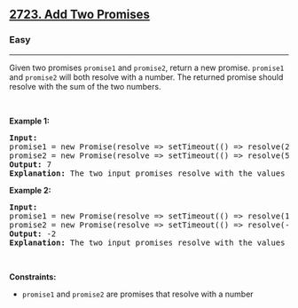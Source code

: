 <h2><a href="https://leetcode.com/problems/add-two-promises/?envType=study-plan-v2&envId=30-days-of-javascript">2723. Add Two Promises</a></h2><h3>Easy</h3><hr>Given two promises <code>promise1</code> and <code>promise2</code>, return a new promise. <code>promise1</code> and <code>promise2</code>&nbsp;will both resolve with a number. The returned promise should resolve with the sum of the two numbers.
<p>&nbsp;</p>
<p><strong class="example">Example 1:</strong></p>

<pre>
<strong>Input:</strong> 
promise1 = new Promise(resolve =&gt; setTimeout(() =&gt; resolve(2), 20)), 
promise2 = new Promise(resolve =&gt; setTimeout(() =&gt; resolve(5), 60))
<strong>Output:</strong> 7
<strong>Explanation:</strong> The two input promises resolve with the values of 2 and 5 respectively. The returned promise should resolve with a value of 2 + 5 = 7. The time the returned promise resolves is not judged for this problem.
</pre>

<p><strong class="example">Example 2:</strong></p>

<pre>
<strong>Input:</strong> 
promise1 = new Promise(resolve =&gt; setTimeout(() =&gt; resolve(10), 50)), 
promise2 = new Promise(resolve =&gt; setTimeout(() =&gt; resolve(-12), 30))
<strong>Output:</strong> -2
<strong>Explanation:</strong> The two input promises resolve with the values of 10 and -12 respectively. The returned promise should resolve with a value of 10 + -12 = -2.
</pre>

<p>&nbsp;</p>
<p><strong>Constraints:</strong></p>

<ul>
	<li><code>promise1</code> and <code>promise2</code> are&nbsp;promises that resolve&nbsp;with a number</li>
</ul>
